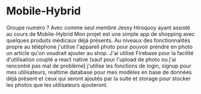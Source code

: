 # Mobile-Hybrid

Groupe numéro ?
Avec comme seul membre Jessy Hiroquoy ayant assisté au cours de Mobile-Hybrid
Mon projet est une simple app de shopping avec quelques produits médicaux déjà présents.
Au niveaux des fonctionnalités propre au téléphone j'utilise l'appareil photo pour pouvoir prendre en photo un article qu'on voudrait ajouter au shop.
J'ai utilisé Firebase pour la facilité d'utilisation couplé a react native (sauf pour l'upload de photo ou j'ai rencontré pas mal de problème) j'utilise les fonctions de login, signup pour mes utilisateurs, realtime database pour mes modèles en base de données déjà présent et ceux qui seront ajoutés par la suite et storage pour stocker les photos que les utilisateurs ajouteront.
